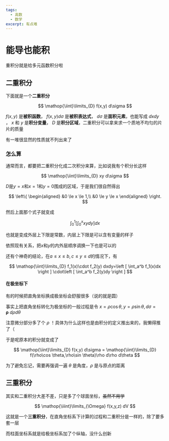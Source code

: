 ```yaml
---
tags:
  - 高数
  - 数学
excerpt: 有点难
---
```

# 能导也能积

重积分就是给多元函数积分啦

## 二重积分

下面就是一个**二重积分**

$$
\mathop{\iint}\limits_{D} f(x,y) d\sigma
$$

$f(x,y)$ 是**被积函数**， $f(x,y) d\sigma$ 是**被积表达式**， $d\sigma$ 是**面积元素**，也能写成 $dxdy$ ， $x$ 和 $y$ 是**积分变量**， $D$ 是**积分区域**，二重积分可以拿来求一个质地不均匀的片片的质量

有一堆很显然的性质就不列出来了

### 怎么算

通常而言，都要把二重积分化成二次积分来算，比如说我有个积分长这样

$$
\mathop{\iint}\limits_{D} xy d\sigma
$$

$D$是$y=x$和$x=1$和$y=0$围成的区域，于是我们很自然得出

$$
\left\{ \begin{aligned} 
&0 \le x \le 1,\\
&0 \le y \le x
\end{aligned} \right.
$$

然后上面那个式子就变成

$$
\int_0^1 \left [\int_0^x xy dy\right ]dx
$$

也就是变成外层上下限是常数，内层上下限是可以含有变量的样子

依照现有关系，把$x$和$y$的内外层顺序调换一下也是可以的

还有个神奇的结论，在$a \le x \le b,c \le y \le d$的情况下，有

$$
\mathop{\iint}\limits_{D} f_1(x)\cdot f_2(y) dxdy=\left [ \int_a^b f_1(x)dx \right ] \cdot\left [ \int_a^b f_2(y)dy \right ] 
$$

#### 在极坐标下

有的时候把直角坐标换成极坐标会舒服很多（说的就是圆）

事实上把直角坐标转化为极坐标的一般过程是令 $x=\rho\cos \theta,y=\rho\sin \theta,d\sigma = \boldsymbol{\rho} ~d\rho d\theta$ 

注意微分部分多了个 $\rho$ ！具体为什么这样也是由积分的定义推出来的，我懒得推了（

于是呢原本的积分就变成了

$$
\mathop{\iint}\limits_{D} f(x,y) d\sigma = \mathop{\iint}\limits_{D} f(\rho\cos \theta,\rho\sin \theta)\rho d\rho d\theta
$$

为了避免忘记，需要再强调一遍 $\theta$ 是角度，$\rho$ 是与原点的距离

## 三重积分

其实和二重积分大差不差，只是多了个球面坐标，~~虽然不用学~~

$$
\mathop{\iiint}\limits_{\Omega} f(x,y,z) dV
$$

这就是一个**三重积分**，在直角坐标系下计算的过程和二重积分是一样的，除了要多套一层

而柱面坐标系就是给极坐标系加了个纵轴，没什么创新